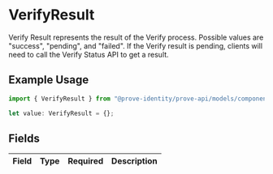 # VerifyResult

Verify Result represents the result of the Verify process. Possible values are "success", "pending", and "failed". If the Verify result is pending, clients will need to call the Verify Status API to get a result.

## Example Usage

```typescript
import { VerifyResult } from "@prove-identity/prove-api/models/components";

let value: VerifyResult = {};
```

## Fields

| Field       | Type        | Required    | Description |
| ----------- | ----------- | ----------- | ----------- |
